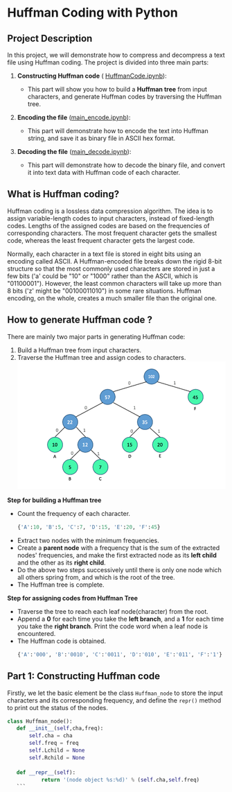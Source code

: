 # Huffman Coding with Python
## Project Description
In this project, we will demonstrate how to compress and decompress a text file using Huffman coding. The project is divided into three main parts:

 1.  **Constructing Huffman code** ( [HuffmanCode.ipynb](https://github.com/ybruce61414/Data-Structures/blob/master/Tree/HuffmanCoding/HuffmanCode.ipynb)):
     * This part will show you how to build a **Huffman tree** from input characters, and generate Huffman codes by traversing the Huffman tree. 
 2.  **Encoding the file** ([main_encode.ipynb](https://github.com/ybruce61414/Data-Structures/blob/master/Tree/HuffmanCoding/main_encode.ipynb)):
      * This part will demonstrate how to encode the text into Huffman string, and save it as binary file in ASCII hex format. 
  
 3.  **Decoding the file** ([main_decode.ipynb](https://github.com/ybruce61414/Data-Structures/blob/master/Tree/HuffmanCoding/main_decode.ipynb)):
     * This part will demonstrate how to decode the binary file, and convert it into text data with Huffman code of each character.  
         

## What is Huffman coding?
Huffman coding is a lossless data compression algorithm. The idea is to assign variable-length codes to input characters, instead of fixed-length codes. Lengths of the assigned codes are based on the frequencies of corresponding characters. The most frequent character gets the smallest code, whereas the least frequent character gets the largest code.

Normally, each character in a text file is stored in eight bits using an encoding called ASCII. A Huffman-encoded file breaks down the rigid 8-bit structure so that the most commonly used characters are stored in just a few bits ('a' could be "10" or "1000" rather than the ASCII, which is "01100001").  However, the least common characters will take up more than 8 bits ('z' might be "00100011010") in some rare situations. Huffman encoding, on the whole, creates a much smaller file than the original one.

 ## How to generate Huffman code ?
 There are mainly two major parts in generating Huffman code:
 
1.  Build a Huffman tree from input characters.
2.  Traverse the Huffman tree and assign codes to characters.
 ![Alt Huffman tree](image/huffman_tree.png)
 
 **Step for building a Huffman tree**
 
 - Count the frequency of each character.  
   ```python
   {'A':10, 'B':5, 'C':7, 'D':15, 'E':20, 'F':45}
   ``` 
 -  Extract two nodes with the minimum frequencies.
 -  Create a **parent node** with a frequency that is the sum of the extracted nodes' frequencies, and make the first extracted node as its **left child** and the other as its **right child**.
 - Do the above two steps successively until there is only one node which all others spring from, and which is the root of the tree.
 - The Huffman tree is complete.
 
 **Step for assigning codes from Huffman Tree**
 
 - Traverse the tree to reach each leaf node(character) from the root.
 - Append a **0** for each time you take the **left branch**, and a **1** for each time you take the **right branch**. Print the code word when a leaf node is encountered.
 - The Huffman code is obtained.
    ```python
   {'A':'000', 'B':'0010', 'C':'0011', 'D':'010', 'E':'011', 'F':'1'}
   ``` 
   
 ## Part 1: Constructing Huffman code
 Firstly, we let the basic element be the class `Huffman_node` to store the input characters and its corresponding frequency, and define the `repr()` method to print out the status of the nodes. 
 
 ```python
 class Huffman_node():
    def __init__(self,cha,freq):
        self.cha = cha
        self.freq = freq
        self.Lchild = None
        self.Rchild = None
   
    def __repr__(self):
            return '(node object %s:%d)' % (self.cha,self.freq)
    ``` 
 
 
 
 
 